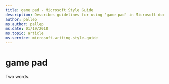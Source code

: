 ```yaml
---
title: game pad - Microsoft Style Guide
description: Describes guidelines for using 'game pad' in Microsoft documents. Two words.
author: pallep
ms.author: pallep
ms.date: 01/19/2018
ms.topic: article
ms.service: microsoft-writing-style-guide
---
```


# game pad

Two words. 
